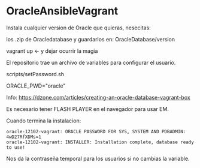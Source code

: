 # OracleAnsibleVagrant
Instala cualquier version de Oracle que quieras, nesecitas:

los .zip de Oracledatabase y guardarlos en: OracleDatabase/version


vagrant up <- y dejar ocurrir la magia

El repositorio trae un archivo de variables para configurar el usuario.

scripts/setPassword.sh 

ORACLE_PWD="oracle"

Info: https://dzone.com/articles/creating-an-oracle-database-vagrant-box

Es necesario tener FLASH PLAYER en el navegador para usar EM.

Cuando termina la instalacion:

    oracle-12102-vagrant: ORACLE PASSWORD FOR SYS, SYSTEM AND PDBADMIN: 4wD27RfXDMs=1
    oracle-12102-vagrant: INSTALLER: Installation complete, database ready to use!

Nos da la contraseña temporal para los usuarios si no cambias la variable.
